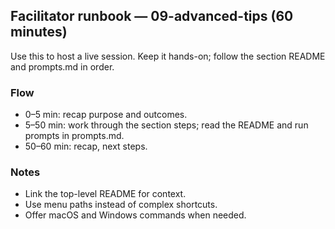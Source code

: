 ## Facilitator runbook — 09-advanced-tips (60 minutes)

Use this to host a live session. Keep it hands-on; follow the section README and prompts.md in order.

### Flow
- 0–5 min: recap purpose and outcomes.
- 5–50 min: work through the section steps; read the README and run prompts in prompts.md.
- 50–60 min: recap, next steps.

### Notes
- Link the top-level README for context.
- Use menu paths instead of complex shortcuts.
- Offer macOS and Windows commands when needed.
